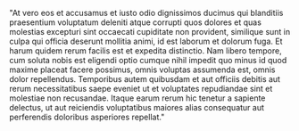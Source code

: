 "At vero eos et accusamus et iusto odio dignissimos ducimus qui blanditiis praesentium voluptatum deleniti atque corrupti quos dolores
et quas molestias excepturi sint occaecati cupiditate non provident, similique sunt in culpa qui officia deserunt mollitia animi, id
est laborum et dolorum fuga. Et harum quidem rerum facilis est et expedita distinctio. Nam libero tempore, cum soluta nobis est 
eligendi optio cumque nihil impedit quo minus id quod maxime placeat facere possimus, omnis voluptas assumenda est, omnis dolor 
repellendus. Temporibus autem quibusdam et aut officiis debitis aut rerum necessitatibus saepe eveniet ut et voluptates repudiandae 
sint et molestiae non recusandae. Itaque earum rerum hic tenetur a sapiente delectus, ut aut reiciendis voluptatibus maiores alias 
consequatur aut perferendis doloribus asperiores repellat."
